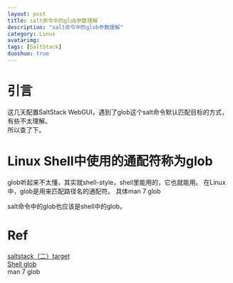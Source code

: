 ```yaml
---
layout: post
title: salt命令中的glob参数理解
description: "salt命令中的glob参数理解"
category: Linux
avatarimg:
tags: [SaltStack]
duoshuo: true
---
```


# 引言
这几天配置SaltStack WebGUI，遇到了glob这个salt命令默认匹配目标的方式，有些不太理解。  
所以查了下。

# Linux Shell中使用的通配符称为glob

> 
glob听起来不太懂，其实就shell-style，shell里能用的，它也就能用。
在Linux中，glob是用来匹配路径名的通配符。
具体man 7 glob

salt命令中的glob也应该是shell中的glob。

# Ref 
[saltstack（二）target](http://lixcto.blog.51cto.com/4834175/1428659)  
[Shell glob](http://www.cnblogs.com/chaoguo1234/p/5313721.html)  
man 7 glob  

